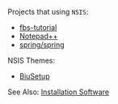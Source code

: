Projects that using `NSIS`:
* [fbs-tutorial](https://github.com/mherrmann/fbs-tutorial)
* [Notepad++](https://github.com/notepad-plus-plus/notepad-plus-plus/tree/master/PowerEditor/installer)
* [spring/spring](https://github.com/spring/spring/tree/develop/installer)

NSIS Themes:
* [BiuSetup](https://github.com/Watch-Later/BiuSetup)

See Also: [Installation Software](installation.md)
